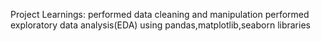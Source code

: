 Project Learnings:
performed data cleaning and manipulation 
performed exploratory data analysis(EDA) using pandas,matplotlib,seaborn libraries
